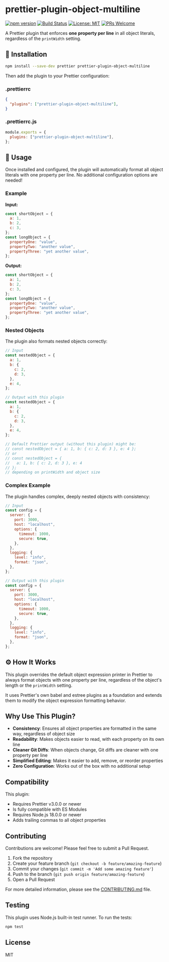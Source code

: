 # prettier-plugin-object-multiline

[![npm version](https://img.shields.io/npm/v/prettier-plugin-object-multiline.svg)](https://www.npmjs.com/package/prettier-plugin-object-multiline)
[![Build Status](https://github.com/alexkates/prettier-plugin-object-multiline/actions/workflows/ci.yml/badge.svg)](https://github.com/alexkates/prettier-plugin-object-multiline/actions/workflows/ci.yml)
[![License: MIT](https://img.shields.io/badge/License-MIT-yellow.svg)](https://github.com/alexkates/prettier-plugin-object-multiline/blob/main/LICENSE)
[![PRs Welcome](https://img.shields.io/badge/PRs-welcome-brightgreen.svg)](https://github.com/alexkates/prettier-plugin-object-multiline/blob/main/CONTRIBUTING.md)

A Prettier plugin that enforces **one property per line** in all object literals, regardless of the `printWidth` setting.

## 🚀 Installation

```bash
npm install --save-dev prettier prettier-plugin-object-multiline
```

Then add the plugin to your Prettier configuration:

### .prettierrc

```json
{
  "plugins": ["prettier-plugin-object-multiline"],
}
```

### .prettierrc.js

```js
module.exports = {
  plugins: ["prettier-plugin-object-multiline"],
};
```

## 📝 Usage

Once installed and configured, the plugin will automatically format all object literals with one property per line. No additional configuration options are needed!

### Example

**Input:**

```javascript
const shortObject = {
  a: 1,
  b: 2,
  c: 3,
};
const longObject = {
  propertyOne: "value",
  propertyTwo: "another value",
  propertyThree: "yet another value",
};
```

**Output:**

```javascript
const shortObject = {
  a: 1,
  b: 2,
  c: 3,
};
const longObject = {
  propertyOne: "value",
  propertyTwo: "another value",
  propertyThree: "yet another value",
};
```

### Nested Objects

The plugin also formats nested objects correctly:

```javascript
// Input
const nestedObject = {
  a: 1,
  b: {
    c: 2,
    d: 3,
  },
  e: 4,
};

// Output with this plugin
const nestedObject = {
  a: 1,
  b: {
    c: 2,
    d: 3,
  },
  e: 4,
};

// Default Prettier output (without this plugin) might be:
// const nestedObject = { a: 1, b: { c: 2, d: 3 }, e: 4 };
// or
// const nestedObject = {
//   a: 1, b: { c: 2, d: 3 }, e: 4
// };
// depending on printWidth and object size
```

### Complex Example

The plugin handles complex, deeply nested objects with consistency:

```javascript
// Input
const config = {
  server: {
    port: 3000,
    host: "localhost",
    options: {
      timeout: 1000,
      secure: true,
    },
  },
  logging: {
    level: "info",
    format: "json",
  },
};

// Output with this plugin
const config = {
  server: {
    port: 3000,
    host: "localhost",
    options: {
      timeout: 1000,
      secure: true,
    },
  },
  logging: {
    level: "info",
    format: "json",
  },
};
```

## ⚙️ How It Works

This plugin overrides the default object expression printer in Prettier to always format objects with one property per line, regardless of the object's length or the `printWidth` setting.

It uses Prettier's own babel and estree plugins as a foundation and extends them to modify the object expression formatting behavior.

## Why Use This Plugin?

- **Consistency**: Ensures all object properties are formatted in the same way, regardless of object size
- **Readability**: Makes objects easier to read, with each property on its own line
- **Cleaner Git Diffs**: When objects change, Git diffs are cleaner with one property per line
- **Simplified Editing**: Makes it easier to add, remove, or reorder properties
- **Zero Configuration**: Works out of the box with no additional setup

## Compatibility

This plugin:

- Requires Prettier v3.0.0 or newer
- Is fully compatible with ES Modules
- Requires Node.js 18.0.0 or newer
- Adds trailing commas to all object properties

## Contributing

Contributions are welcome! Please feel free to submit a Pull Request.

1. Fork the repository
2. Create your feature branch (`git checkout -b feature/amazing-feature`)
3. Commit your changes (`git commit -m 'Add some amazing feature'`)
4. Push to the branch (`git push origin feature/amazing-feature`)
5. Open a Pull Request

For more detailed information, please see the [CONTRIBUTING.md](https://github.com/alexkates/prettier-plugin-object-multiline/blob/main/CONTRIBUTING.md) file.

## Testing

This plugin uses Node.js built-in test runner. To run the tests:

```bash
npm test
```

## License

MIT

